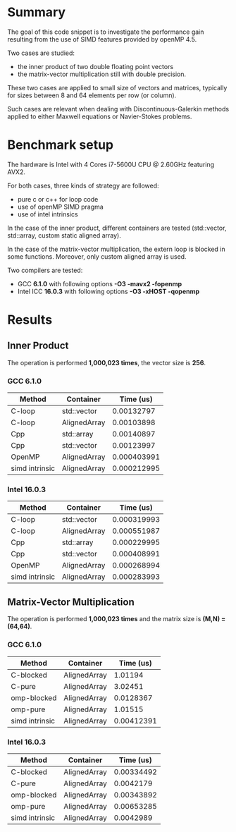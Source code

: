 # Summary
<p>
The goal of this code snippet is to investigate the performance gain resulting from the use of SIMD features provided by openMP 4.5.
</p>

Two cases are studied:
- the inner product of two double floating point vectors
- the matrix-vector multiplication still with double precision.

These two cases are applied to small size of vectors and matrices, typically for sizes between 8 and 64 elements per row (or column).

Such cases are relevant when dealing with Discontinuous-Galerkin methods applied to either Maxwell equations or Navier-Stokes problems.

# Benchmark setup

The hardware is Intel with 4 Cores i7-5600U CPU @ 2.60GHz featuring AVX2.

For both cases, three kinds of strategy are followed:
- pure c or c++ for loop code
- use of openMP SIMD pragma
- use of intel intrinsics

In the case of the inner product, different containers are tested (std::vector, std::array, custom static aligned array).

In the case of the matrix-vector multiplication, the extern loop is blocked in some functions. Moreover, only custom aligned array is used.

Two compilers are tested:
- GCC **6.1.0** with following options **-O3 -mavx2 -fopenmp**
- Intel ICC **16.0.3** with following options **-O3 -xHOST -qopenmp**

# Results

## Inner Product

The operation is performed **1,000,023 times**, the vector size is **256**.

### GCC 6.1.0

| Method         |     Container  |   Time (us) |
|----------------|----------------|-------------|
| C-loop         |   std::vector  | 0.00132797  |
| C-loop         |  AlignedArray  | 0.00103898  |
| Cpp            |    std::array  | 0.00140897  |
| Cpp            |   std::vector  | 0.00123997  |
| OpenMP         |  AlignedArray  | 0.000403991 |
| simd intrinsic |  AlignedArray  | 0.000212995 |

### Intel 16.0.3

| Method         |     Container  |   Time (us) |
|----------------|----------------|-------------|
| C-loop         |   std::vector  | 0.000319993 |
| C-loop         |  AlignedArray  | 0.000551987 |
| Cpp            |    std::array  | 0.000229995 |
| Cpp            |   std::vector  | 0.000408991 |
| OpenMP         |  AlignedArray  | 0.000268994 |
| simd intrinsic |  AlignedArray  | 0.000283993 |


## Matrix-Vector Multiplication

The operation is performed **1,000,023 times** and the matrix size is **(M,N) = (64,64)**.

### GCC 6.1.0

| Method         |     Container  |   Time (us) |
|----------------|----------------|-------------|
| C-blocked      |  AlignedArray  | 1.01194     |
| C-pure         |  AlignedArray  | 3.02451     |
| omp-blocked    |  AlignedArray  | 0.0128367   |
| omp-pure       |  AlignedArray  | 1.01515     |
| simd intrinsic |  AlignedArray  | 0.00412391  |

### Intel 16.0.3

| Method         |     Container  |   Time (us) |
|----------------|----------------|-------------|
| C-blocked      |  AlignedArray  | 0.00334492  |
| C-pure         |  AlignedArray  | 0.0042179   |
| omp-blocked    |  AlignedArray  | 0.00343892  |
| omp-pure       |  AlignedArray  | 0.00653285  |
| simd intrinsic |  AlignedArray  | 0.0042989   |
